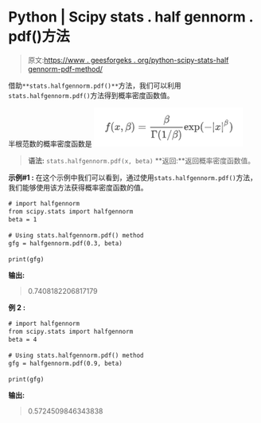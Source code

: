 # Python | Scipy stats . half gennorm . pdf()方法

> 原文:[https://www . geesforgeks . org/python-scipy-stats-half gennorm-pdf-method/](https://www.geeksforgeeks.org/python-scipy-stats-halfgennorm-pdf-method/)

借助`**stats.halfgennorm.pdf()**`方法，我们可以利用`stats.halfgennorm.pdf()`方法得到概率密度函数值。

半根范数的概率密度函数是
![](img/6c3e28301a788e0bb8dde099720345fc.png)

> **语法:** `stats.halfgennorm.pdf(x, beta)`
> **返回:**返回概率密度函数值。

**示例#1 :**
在这个示例中我们可以看到，通过使用`stats.halfgennorm.pdf()`方法，我们能够使用该方法获得概率密度函数的值。

```
# import halfgennorm
from scipy.stats import halfgennorm
beta = 1

# Using stats.halfgennorm.pdf() method
gfg = halfgennorm.pdf(0.3, beta)

print(gfg)
```

**输出:**

> 0.7408182206817179

**例 2 :**

```
# import halfgennorm
from scipy.stats import halfgennorm
beta = 4

# Using stats.halfgennorm.pdf() method
gfg = halfgennorm.pdf(0.9, beta)

print(gfg)
```

**输出:**

> 0.5724509846343838